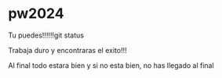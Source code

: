 # pw2024


Tu puedes!!!!!!git status

Trabaja duro y encontraras el exito!!!



Al final todo estara bien y si no esta bien, no has llegado al final


